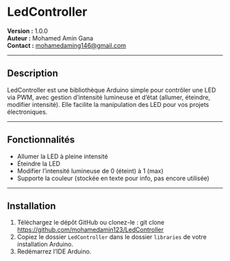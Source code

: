 # LedController

**Version :** 1.0.0  
**Auteur :** Mohamed Amin Gana  
**Contact :** mohamedaming146@gmail.com  

---

## Description

LedController est une bibliothèque Arduino simple pour contrôler une LED via PWM, avec gestion d’intensité lumineuse et d’état (allumer, éteindre, modifier intensité). Elle facilite la manipulation des LED pour vos projets électroniques.

---

## Fonctionnalités

- Allumer la LED à pleine intensité  
- Éteindre la LED  
- Modifier l’intensité lumineuse de 0 (éteint) à 1 (max)  
- Supporte la couleur (stockée en texte pour info, pas encore utilisée)  

---

## Installation

1. Téléchargez le dépôt GitHub ou clonez-le :
git clone https://github.com/mohamedamin123/LedController
2. Copiez le dossier `LedController` dans le dossier `libraries` de votre installation Arduino.  
3. Redémarrez l’IDE Arduino.

